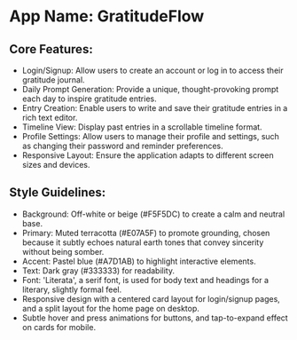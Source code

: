 # **App Name**: GratitudeFlow

## Core Features:

- Login/Signup: Allow users to create an account or log in to access their gratitude journal.
- Daily Prompt Generation: Provide a unique, thought-provoking prompt each day to inspire gratitude entries.
- Entry Creation: Enable users to write and save their gratitude entries in a rich text editor.
- Timeline View: Display past entries in a scrollable timeline format.
- Profile Settings: Allow users to manage their profile and settings, such as changing their password and reminder preferences.
- Responsive Layout: Ensure the application adapts to different screen sizes and devices.

## Style Guidelines:

- Background: Off-white or beige (#F5F5DC) to create a calm and neutral base.
- Primary: Muted terracotta (#E07A5F) to promote grounding, chosen because it subtly echoes natural earth tones that convey sincerity without being somber.
- Accent: Pastel blue (#A7D1AB) to highlight interactive elements.
- Text: Dark gray (#333333) for readability.
- Font: 'Literata', a serif font, is used for body text and headings for a literary, slightly formal feel.
- Responsive design with a centered card layout for login/signup pages, and a split layout for the home page on desktop.
- Subtle hover and press animations for buttons, and tap-to-expand effect on cards for mobile.
